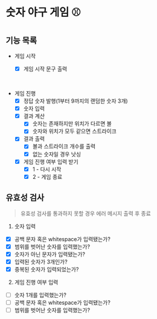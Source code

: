 # 숫자 야구 게임 ⚾️

## 기능 목록

- 게임 시작

  - [x] 게임 시작 문구 출력

<br/>

- 게임 진행
  - [x] 정답 숫자 발행(1부터 9까지의 랜덤한 숫자 3개)
  - [x] 숫자 입력
  - [x] 결과 계산
    - [x] 숫자는 존재하지만 위치가 다르면 볼
    - [x] 숫자와 위치가 모두 같으면 스트라이크
  - [x] 결과 출력
    - [x] 볼과 스트라이크 개수를 출력
    - [x] 없는 숫자일 경우 낫싱
  - [x] 게임 진행 여부 입력 받기
    - [x] 1 - 다시 시작
    - [x] 2 - 게임 종료

## 유효성 검사

> 유효성 검사를 통과하지 못할 경우 에러 메시지 출력 후 종료

1. 숫자 입력

- [x] 공백 문자 혹은 whitespace가 입력됐는가?
- [x] 범위를 벗어난 숫자를 입력했는가?
- [x] 숫자가 아닌 문자가 입력됐는가?
- [x] 입력된 숫자가 3개인가?
- [x] 중복된 숫자가 입력되었는가?

2. 게임 진행 여부 입력

- [ ] 숫자 1개를 입력했는가?
- [ ] 공백 문자 혹은 whitespace가 입력됐는가?
- [ ] 범위를 벗어난 숫자를 입력했는가?
